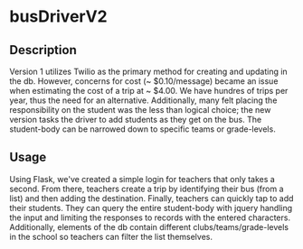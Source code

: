 # busDriverV2

## Description
Version 1 utilizes Twilio as the primary method for creating and updating in the db. However, concerns for cost (~ $0.10/message) became an issue when estimating the cost of a trip at ~ $4.00. We have hundres of trips per year, thus the need for an alternative. Additionally, many felt placing the responsibility on the student was the less than logical choice; the new version tasks the driver to add students as they get on the bus. The student-body can be narrowed down to specific teams or grade-levels.

## Usage
Using Flask, we've created a simple login for teachers that only takes a second. From there, teachers create a trip by identifying their bus (from a list) and then adding the destination. Finally, teachers can quickly tap to add their students. They can query the entire student-body with jquery handling the input and limiting the responses to records with the entered characters. Additionally, elements of the db contain different clubs/teams/grade-levels in the school so teachers can filter the list themselves.
